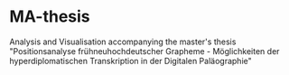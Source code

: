 # MA-thesis
Analysis and Visualisation accompanying the master's thesis "Positionsanalyse frühneuhochdeutscher Grapheme - Möglichkeiten der hyperdiplomatischen Transkription in der Digitalen Paläographie"
